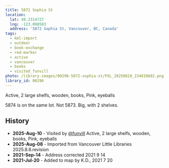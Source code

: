 ```yaml
---
title: 5872 Sophia St
location:
  lat: 49.2314727
  lng: -123.098583
  address: '5872 Sophia St, Vancouver, BC, Canada'
tags:
  - kml-import
  - outdoor
  - book-exchange
  - red-marker
  - active
  - vancouver
  - books
  - visited_funvill  
photo: /library-images/00296-5872-sophia-st/PXL_20250810_234810682.png
library_id: 00296
---
```


Active, 2 large shelfs, wooden, books, Pink, eyeballs

5874 is on the same lot. Not 5873. Big, with 2 shelves.

## History

- **2025-Aug-10** - Visited by [@funvill](https://blog.abluestar.com) Active, 2 large shelfs, wooden, books, Pink, eyeballs
- **2025-Aug-08** - Imported from Vancouver Little Libraries 2025.8.6.revision
- **2021-Sep-14** - Address corrected 2021 9 14
- **2021-Jul-20** - Added to map by K.D., 2021 7 20
